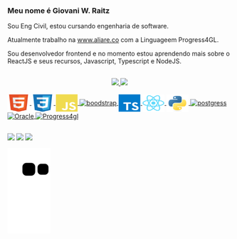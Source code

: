 ### Meu nome é Giovani W. Raitz

  Sou Eng Civil, estou cursando engenharia de software.

  Atualmente trabalho na www.aliare.co com a Linguageem Progress4GL.
  
  Sou desenvolvedor frontend e no momento estou aprendendo mais sobre o ReactJS e seus recursos, Javascript, Typescript e NodeJS.
<br>

##
<div align="center">
  <a href="https://github.com/giovaniwr">
  <img height="170em" src="https://github-readme-stats.vercel.app/api?username=giovaniwr&show_icons=true&theme=dark&include_all_commits=true&count_private=true"/>
  <img height="170em" src="https://github-readme-stats.vercel.app/api/top-langs/?username=giovaniwr&layout=compact&langs_count=7&theme=dark"/>
</div>
<div style="display: inline_block"><br>
  <img align="center" alt="HTML" height="40" width="50" src="https://raw.githubusercontent.com/devicons/devicon/master/icons/html5/html5-original.svg">
  <img align="center" alt="CSS" height="40" width="50" src="https://raw.githubusercontent.com/devicons/devicon/master/icons/css3/css3-original.svg">
  <img align="center" alt="Js" height="40" width="50" src="https://raw.githubusercontent.com/devicons/devicon/master/icons/javascript/javascript-plain.svg">
  <img align="center" alt="boodstrap" height="40" width="50" src="https://cdn.jsdelivr.net/gh/devicons/devicon/icons/bootstrap/bootstrap-plain.svg" />
  <img align="center" alt="Ts" height="40" width="50" src="https://raw.githubusercontent.com/devicons/devicon/master/icons/typescript/typescript-plain.svg">
  <img align="center" alt="React" height="40" width="50" src="https://raw.githubusercontent.com/devicons/devicon/master/icons/react/react-original.svg">
  <img align="center" alt="Python" height="40" width="50" src="https://raw.githubusercontent.com/devicons/devicon/master/icons/python/python-original.svg">
  <img align="center" alt="postgress" height="40" width="50"src="https://cdn.jsdelivr.net/gh/devicons/devicon/icons/postgresql/postgresql-original-wordmark.svg" />
  <img align="center" alt="Oracle" height="40" width="50" src="https://cdn.jsdelivr.net/gh/devicons/devicon/icons/oracle/oracle-original.svg" />
  <img align="center" alt="Progress4gl" height="40" width="50" src=https://pics.freeicons.io/uploads/icons/png/14885453661551942137-512.png />


  
</div>
  
  ##
  
<div>
  <a href="https://instagram.com/giovaniwr.eng" target="_blank"><img src="https://img.shields.io/badge/-Instagram-%23E4405F?style=for-the-badge&logo=instagram&logoColor=white" target="_blank"></a>
  <a href = "mailto:giovaniwr@gmail.com"><img src="https://img.shields.io/badge/-Gmail-%23333?style=for-the-badge&logo=gmail&logoColor=white" target="_blank"></a>
  <a href="https://www.linkedin.com/in/giovani-welington-raitz" target="_blank"><img src="https://img.shields.io/badge/-LinkedIn-%230077B5?style=for-the-badge&logo=linkedin&logoColor=white" target="_blank"></a>   
  
  ![Snake animation](https://github.com/rafaballerini/rafaballerini/blob/output/github-contribution-grid-snake.svg)
 
</div>   
  

